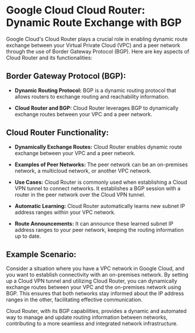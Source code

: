 # Google Cloud Cloud Router: Dynamic Route Exchange with BGP

Google Cloud's Cloud Router plays a crucial role in enabling dynamic route exchange between your Virtual Private Cloud (VPC) and a peer network through the use of Border Gateway Protocol (BGP). Here are key aspects of Cloud Router and its functionalities:

## Border Gateway Protocol (BGP):

- **Dynamic Routing Protocol:** BGP is a dynamic routing protocol that allows routers to exchange routing and reachability information.

- **Cloud Router and BGP:** Cloud Router leverages BGP to dynamically exchange routes between your VPC and a peer network.

## Cloud Router Functionality:

- **Dynamically Exchange Routes:** Cloud Router enables dynamic route exchange between your VPC and a peer network.

- **Examples of Peer Networks:** The peer network can be an on-premises network, a multicloud network, or another VPC network.

- **Use Cases:** Cloud Router is commonly used when establishing a Cloud VPN tunnel to connect networks. It establishes a BGP session with a router in the peer network over the Cloud VPN tunnel.

- **Automatic Learning:** Cloud Router automatically learns new subnet IP address ranges within your VPC network.

- **Route Announcements:** It can announce these learned subnet IP address ranges to your peer network, keeping the routing information up to date.

## Example Scenario:

Consider a situation where you have a VPC network in Google Cloud, and you want to establish connectivity with an on-premises network. By setting up a Cloud VPN tunnel and utilizing Cloud Router, you can dynamically exchange routes between your VPC and the on-premises network using BGP. This ensures that both networks stay informed about the IP address ranges in the other, facilitating effective communication.

Cloud Router, with its BGP capabilities, provides a dynamic and automated way to manage and update routing information between networks, contributing to a more seamless and integrated network infrastructure.

